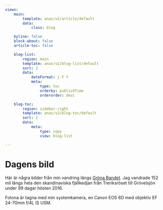 ```yaml
---
views:
    main:
        template: anax/v2/article/default
        data:
            class: blog

    byline: false
    block-about: false
    article-toc: false

    blog-list:
        region: main
        template: anax/v2/blog-list/default
        sort: 2
        data:
            dateFormat: j F Y
            meta:
                type: toc
                orderby: publishTime
                orderorder: desc

    blog-toc:
        region: sidebar-right
        template: anax/v2/blog-toc/default
        sort: 2
        data:
            meta:
                type: copy
                view: blog-list

---
```

Dagens bild
===========================

Här är några bilder från min vandring längs [Gröna Bandet](https://www.vitagronabandet.se/sv-SE). Jag vandrade 152 mil längs hela den skandinaviska fjällkedjan från Treriksröset till Grövelsjön under 99 dagar hösten 2016.

Fotona är tagna med min systemkamera, en Canon EOS 6D med objektiv EF 24-70mm f/4L IS USM.
